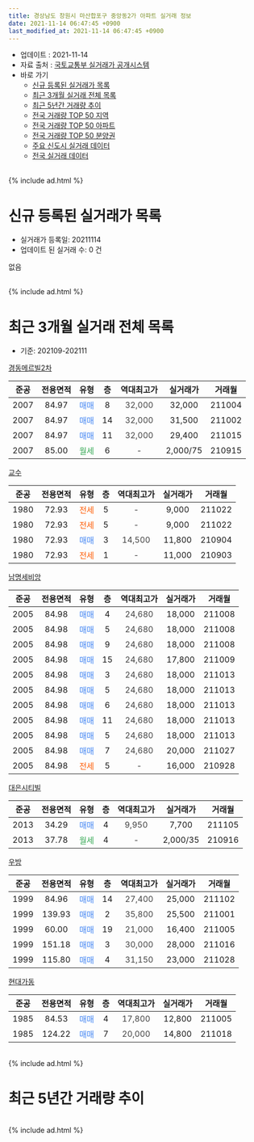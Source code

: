 ```yaml
---
title: 경상남도 창원시 마산합포구 중앙동2가 아파트 실거래 정보
date: 2021-11-14 06:47:45 +0900
last_modified_at: 2021-11-14 06:47:45 +0900
---
```


* 업데이트 : 2021-11-14
* 자료 출처 : [국토교통부 실거래가 공개시스템](http://rt.molit.go.kr)
* 바로 가기
    * [신규 등록된 실거래가 목록](#신규-등록된-실거래가-목록)
    * [최근 3개월 실거래 전체 목록](#최근-3개월-실거래-전체-목록)
    * [최근 5년간 거래량 추이](#최근-5년간-거래량-추이)
    * [전국 거래량 TOP 50 지역](https://inasie.github.io/apt-trade-info/최근-3개월-전국에서-가장-거래가-많이-발생한-지역)
    * [전국 거래량 TOP 50 아파트](https://inasie.github.io/apt-trade-info/최근-3개월-전국에서-가장-거래가-많이-발생한-아파트)
    * [전국 거래량 TOP 50 분양권](https://inasie.github.io/apt-trade-info/최근-3개월-전국에서-가장-거래가-많이-발생한-분양권)
    * [주요 신도시 실거래 데이터](https://inasie.github.io/apt-trade-info/주요-신도시)
    * [전국 실거래 데이터](https://inasie.github.io/apt-trade-info/전국)
<br>
{% include ad.html %}
<br>

# 신규 등록된 실거래가 목록
* 실거래가 등록일: 20211114
* 업데이트 된 실거래 수: 0 건

없음

<br>
{% include ad.html %}
<br>

# 최근 3개월 실거래 전체 목록
* 기준: 202109-202111


[경동메르빌2차](https://search.naver.com/search.naver?query=%EA%B2%BD%EC%83%81%EB%82%A8%EB%8F%84+%EC%B0%BD%EC%9B%90%EC%8B%9C+%EB%A7%88%EC%82%B0%ED%95%A9%ED%8F%AC%EA%B5%AC+%EC%A4%91%EC%95%99%EB%8F%992%EA%B0%80+%EA%B2%BD%EB%8F%99%EB%A9%94%EB%A5%B4%EB%B9%8C2%EC%B0%A8)

|준공|전용면적|유형|층|역대최고가|실거래가|거래월|
|:---:|:---:|:---:|:---:|:---:|:---:|:---:|
|2007|84.97|<span style="color:#4285f3">매매</span>|8|<span style="color:#444444">32,000</span>|32,000|211004|
|2007|84.97|<span style="color:#4285f3">매매</span>|14|<span style="color:#444444">32,000</span>|31,500|211002|
|2007|84.97|<span style="color:#4285f3">매매</span>|11|<span style="color:#444444">32,000</span>|29,400|211015|
|2007|85.00|<span style="color:#34a853">월세</span>|6|<span style="color:#444444">-</span>|2,000/75|210915|

[교수](https://search.naver.com/search.naver?query=%EA%B2%BD%EC%83%81%EB%82%A8%EB%8F%84+%EC%B0%BD%EC%9B%90%EC%8B%9C+%EB%A7%88%EC%82%B0%ED%95%A9%ED%8F%AC%EA%B5%AC+%EC%A4%91%EC%95%99%EB%8F%992%EA%B0%80+%EA%B5%90%EC%88%98)

|준공|전용면적|유형|층|역대최고가|실거래가|거래월|
|:---:|:---:|:---:|:---:|:---:|:---:|:---:|
|1980|72.93|<span style="color:#ff5a00">전세</span>|5|<span style="color:#444444">-</span>|9,000|211022|
|1980|72.93|<span style="color:#ff5a00">전세</span>|5|<span style="color:#444444">-</span>|9,000|211022|
|1980|72.93|<span style="color:#4285f3">매매</span>|3|<span style="color:#444444">14,500</span>|11,800|210904|
|1980|72.93|<span style="color:#ff5a00">전세</span>|1|<span style="color:#444444">-</span>|11,000|210903|

[남명세비앙](https://search.naver.com/search.naver?query=%EA%B2%BD%EC%83%81%EB%82%A8%EB%8F%84+%EC%B0%BD%EC%9B%90%EC%8B%9C+%EB%A7%88%EC%82%B0%ED%95%A9%ED%8F%AC%EA%B5%AC+%EC%A4%91%EC%95%99%EB%8F%992%EA%B0%80+%EB%82%A8%EB%AA%85%EC%84%B8%EB%B9%84%EC%95%99)

|준공|전용면적|유형|층|역대최고가|실거래가|거래월|
|:---:|:---:|:---:|:---:|:---:|:---:|:---:|
|2005|84.98|<span style="color:#4285f3">매매</span>|4|<span style="color:#444444">24,680</span>|18,000|211008|
|2005|84.98|<span style="color:#4285f3">매매</span>|5|<span style="color:#444444">24,680</span>|18,000|211008|
|2005|84.98|<span style="color:#4285f3">매매</span>|9|<span style="color:#444444">24,680</span>|18,000|211008|
|2005|84.98|<span style="color:#4285f3">매매</span>|15|<span style="color:#444444">24,680</span>|17,800|211009|
|2005|84.98|<span style="color:#4285f3">매매</span>|3|<span style="color:#444444">24,680</span>|18,000|211013|
|2005|84.98|<span style="color:#4285f3">매매</span>|5|<span style="color:#444444">24,680</span>|18,000|211013|
|2005|84.98|<span style="color:#4285f3">매매</span>|6|<span style="color:#444444">24,680</span>|18,000|211013|
|2005|84.98|<span style="color:#4285f3">매매</span>|11|<span style="color:#444444">24,680</span>|18,000|211013|
|2005|84.98|<span style="color:#4285f3">매매</span>|5|<span style="color:#444444">24,680</span>|18,000|211013|
|2005|84.98|<span style="color:#4285f3">매매</span>|7|<span style="color:#444444">24,680</span>|20,000|211027|
|2005|84.98|<span style="color:#ff5a00">전세</span>|5|<span style="color:#444444">-</span>|16,000|210928|

[대은시티빌](https://search.naver.com/search.naver?query=%EA%B2%BD%EC%83%81%EB%82%A8%EB%8F%84+%EC%B0%BD%EC%9B%90%EC%8B%9C+%EB%A7%88%EC%82%B0%ED%95%A9%ED%8F%AC%EA%B5%AC+%EC%A4%91%EC%95%99%EB%8F%992%EA%B0%80+%EB%8C%80%EC%9D%80%EC%8B%9C%ED%8B%B0%EB%B9%8C)

|준공|전용면적|유형|층|역대최고가|실거래가|거래월|
|:---:|:---:|:---:|:---:|:---:|:---:|:---:|
|2013|34.29|<span style="color:#4285f3">매매</span>|4|<span style="color:#444444">9,950</span>|7,700|211105|
|2013|37.78|<span style="color:#34a853">월세</span>|4|<span style="color:#444444">-</span>|2,000/35|210916|

[우방](https://search.naver.com/search.naver?query=%EA%B2%BD%EC%83%81%EB%82%A8%EB%8F%84+%EC%B0%BD%EC%9B%90%EC%8B%9C+%EB%A7%88%EC%82%B0%ED%95%A9%ED%8F%AC%EA%B5%AC+%EC%A4%91%EC%95%99%EB%8F%992%EA%B0%80+%EC%9A%B0%EB%B0%A9)

|준공|전용면적|유형|층|역대최고가|실거래가|거래월|
|:---:|:---:|:---:|:---:|:---:|:---:|:---:|
|1999|84.96|<span style="color:#4285f3">매매</span>|14|<span style="color:#444444">27,400</span>|25,000|211102|
|1999|139.93|<span style="color:#4285f3">매매</span>|2|<span style="color:#444444">35,800</span>|25,500|211001|
|1999|60.00|<span style="color:#4285f3">매매</span>|19|<span style="color:#444444">21,000</span>|16,400|211005|
|1999|151.18|<span style="color:#4285f3">매매</span>|3|<span style="color:#444444">30,000</span>|28,000|211016|
|1999|115.80|<span style="color:#4285f3">매매</span>|4|<span style="color:#444444">31,150</span>|23,000|211028|

[현대가동](https://search.naver.com/search.naver?query=%EA%B2%BD%EC%83%81%EB%82%A8%EB%8F%84+%EC%B0%BD%EC%9B%90%EC%8B%9C+%EB%A7%88%EC%82%B0%ED%95%A9%ED%8F%AC%EA%B5%AC+%EC%A4%91%EC%95%99%EB%8F%992%EA%B0%80+%ED%98%84%EB%8C%80%EA%B0%80%EB%8F%99)

|준공|전용면적|유형|층|역대최고가|실거래가|거래월|
|:---:|:---:|:---:|:---:|:---:|:---:|:---:|
|1985|84.53|<span style="color:#4285f3">매매</span>|4|<span style="color:#444444">17,800</span>|12,800|211005|
|1985|124.22|<span style="color:#4285f3">매매</span>|7|<span style="color:#444444">20,000</span>|14,800|211018|


<br>
{% include ad.html %}
<br>

# 최근 5년간 거래량 추이


<div style="width:100%;">
    <canvas id="deal_progress" height="200"></canvas>
</div>

<script>
new Chart(document.getElementById("deal_progress"), {
    type: 'line',
    data: {
        labels: ['201611','201612','201701','201702','201703','201704','201705','201706','201707','201708','201709','201710','201711','201712','201801','201802','201803','201804','201805','201806','201807','201808','201809','201810','201811','201812','201901','201902','201903','201904','201905','201906','201907','201908','201909','201910','201911','201912','202001','202002','202003','202004','202005','202006','202007','202008','202009','202010','202011','202012','202101','202102','202103','202104','202105','202106','202107','202108','202109','202110','202111'],
        datasets: [{
            label: '매매',
            pointRadius: 1,
            data: [2, 4, 1, 0, 0, 0, 1, 3, 1, 0, 5, 0, 3, 15, 3, 5, 6, 3, 6, 1, 2, 2, 0, 1, 6, 5, 5, 1, 2, 4, 3, 3, 4, 0, 4, 5, 5, 5, 5, 5, 0, 2, 7, 4, 7, 5, 3, 5, 4, 2, 3, 1, 6, 14, 13, 13, 3, 6, 1, 19, 2],
            borderColor: "rgba(255, 201, 14, 1)",
            backgroundColor: "rgba(255, 201, 14, 0.5)",
            fill: false,
            lineTension: 0
        },{
            label: '전월세',
            pointRadius: 1,
            data: [2, 1, 2, 1, 5, 2, 5, 3, 5, 2, 1, 0, 1, 4, 6, 4, 2, 2, 1, 1, 0, 0, 1, 3, 2, 1, 4, 5, 4, 4, 0, 2, 4, 1, 2, 2, 2, 3, 1, 2, 6, 3, 2, 1, 1, 0, 3, 1, 1, 0, 3, 4, 4, 3, 4, 2, 3, 2, 4, 2, 0],
            borderColor: "rgba(0, 141, 185, 1)",
            backgroundColor: "rgba(0, 141, 185, 0.5)",
            fill: false,
            lineTension: 0
        }
        ]
    },
    options: {
        responsive: true,
        title: {
            display: false
        },
        tooltips: {
            mode: 'index',
            intersect: false
        },
        hover: {
            mode: 'nearest',
            intersect: true
        },
        scales: {
            xAxes: [{
                display: true,
                scaleLabel: {
                    display: true,
                    labelString: '년/월'
                }
            }],
            yAxes: [{
                display: true,
                ticks: {
                    suggestedMin: 0,
                },
                scaleLabel: {
                    display: true,
                    labelString: '실거래 수'
                }
            }]
        }
    }
});

</script>


<br>
{% include ad.html %}
<br>

